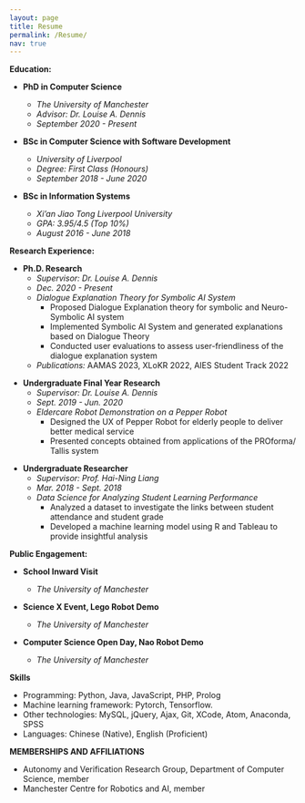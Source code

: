 ```yaml
---
layout: page
title: Resume
permalink: /Resume/
nav: true
---
```

<!-- ---
layout: cv
permalink: /cv/
title: cv
nav: true
nav_order: 4
cv_pdf: example_pdf.pdf
description: 
  # This is a description of the page. You can modify it in 'pages/_cv.md'. You can also change or remove the top pdf download button.
toc:
  sidebar: left
---
 -->
<!-- ## Experience -->

<!-- ### Education -->
**Education:**

- **PhD in Computer Science**
  - *The University of Manchester*
  - *Advisor: Dr. Louise A. Dennis*
  - *September 2020 - Present*

- **BSc in Computer Science with Software Development**
  - *University of Liverpool*
  - *Degree: First Class (Honours)*
  - *September 2018 - June 2020*

- **BSc in Information Systems**
  - *Xi’an Jiao Tong Liverpool University*
  - *GPA: 3.95/4.5 (Top 10%)*
  - *August 2016 - June 2018*

<!-- ## Research Experience -->
**Research Experience:**
<!-- ### Autonomous And Verification Group, University of Manchester -->
- **Ph.D. Research**
  - *Supervisor: Dr. Louise A. Dennis*
  - *Dec. 2020 - Present*
  - *Dialogue Explanation Theory for Symbolic AI System*
    - Proposed Dialogue Explanation theory for symbolic and Neuro-Symbolic AI system
    - Implemented Symbolic AI System and generated explanations based on Dialogue Theory
    - Conducted user evaluations to assess user-friendliness of the dialogue explanation system
  - *Publications:* AAMAS 2023, XLoKR 2022, AIES Student Track 2022

<!-- ### Autonomous And Verification Group, University of Liverpool -->
- **Undergraduate Final Year Research**
  - *Supervisor: Dr. Louise A. Dennis*
  - *Sept. 2019 - Jun. 2020*
  - *Eldercare Robot Demonstration on a Pepper Robot*
    - Designed the UX of Pepper Robot for elderly people to deliver better medical service
    - Presented concepts obtained from applications of the PROforma/ Tallis system

<!-- ### XJTLU Virtual Engineering Center, Xi’an JiaoTong Liverpool University -->
- **Undergraduate Researcher**
  - *Supervisor: Prof. Hai-Ning Liang*
  - *Mar. 2018 - Sept. 2018*
  - *Data Science for Analyzing Student Learning Performance*
    - Analyzed a dataset to investigate the links between student attendance and student grade
    - Developed a machine learning model using R and Tableau to provide insightful analysis

**Public Engagement:**
- **School Inward Visit**
  - *The University of Manchester*

- **Science X Event, Lego Robot Demo**
  - *The University of Manchester*

- **Computer Science Open Day, Nao Robot Demo**
  - *The University of Manchester*

<!-- + Sept. 2015 - Feb. 2021: Ulsan National Institute of Science and Technology (UNIST), Ulsan, South Korea.
    + Ph.D. in Computer Science (advisor: <a href="http://sailab.kaist.ac.kr/members/jaesik/">Jaesik Choi</a>).


+ Sept. 2008 - Sept. 2013: Hanoi University of Science and Technology, Hanoi, Vietnam.
    + B.E. in Mathematics and Informatics. -->

<!-- ### Work experience

+ Feb. 2021 - present: Postdoctoral Researcher, Korean Advanced Institute of Science and Technology (KAIST), South Korea.
    
+ Mar. 2020 - May 2020: Research Intern, VinAI Research, VinGroup, Hanoi, Vietnam. 
    + Host: <a href="https://sites.google.com/site/buihhung/">Hung Bui</a> and <a href="https://scholar.google.com/citations?user=PnwSuNMAAAAJ&hl=en">Toan Tran</a>. 
    

+ Sept. 2014- Jul. 2015: Data Scientist, VinEcom, VinGroup, Hanoi, Vietnam.

+ Sept. 2013 - Aug. 2014: Software Engineer, Viettel, Hanoi, Vietnam.
 -->
<!-- ### Awards and Honors

+ DAAD AInet Fellowship (2023)
+ Naver Ph.D. Fellowship (2019)
+ ICML 2019 travel award 
+ ICML 2016 travel award (declined) -->
<!-- + Ulsan National Institute of Science and Technology Ph.D. Scholarship (2015-2021)
 -->
**Skills**
+ Programming: Python, Java, JavaScript, PHP, Prolog
+ Machine learning framework: Pytorch, Tensorflow.
+ Other technologies: MySQL, jQuery, Ajax, Git, XCode, Atom, Anaconda, SPSS 
+ Languages: Chinese (Native), English (Proficient)

**MEMBERSHIPS AND AFFILIATIONS**

- Autonomy and Verification Research Group, Department of Computer Science, member
- Manchester Centre for Robotics and AI, member

<!-- ### Professional Service -->

<!-- + Reviewer (ICML, NeurIPS, AISTATS, AAAI). -->
